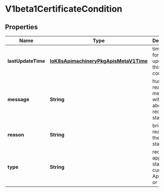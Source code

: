 
# V1beta1CertificateCondition

## Properties
Name | Type | Description | Notes
------------ | ------------- | ------------- | -------------
**lastUpdateTime** | [**IoK8sApimachineryPkgApisMetaV1Time**](IoK8sApimachineryPkgApisMetaV1Time.md) | timestamp for the last update to this condition |  [optional]
**message** | **String** | human readable message with details about the request state |  [optional]
**reason** | **String** | brief reason for the request state |  [optional]
**type** | **String** | request approval state, currently Approved or Denied. | 



